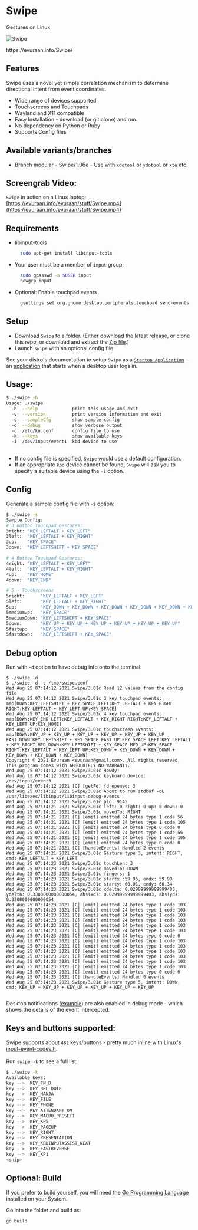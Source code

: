 # Swipe
Gestures on Linux. 

![Swipe](./images/Swipe_300x300.png)
<p>https://evuraan.info/Swipe/ 

 
## Features
Swipe uses a novel yet simple correlation mechanism to determine directional intent from event coordinates.
- Wide range of devices supported 
- Touchscreens and Touchpads 
- Wayland and X11 compatible
- Easy Installation - download (or git clone) and run. 
- No dependency on Python or Ruby
- Supports Config files
## Available variants/branches 
- Branch [modular](https://github.com/evuraan/Swipe/tree/modular) - Swipe/1.06e - Use with `xdotool` or `ydotool` or `xte` etc. 
 
 ## Screengrab Video:
 `Swipe` in action on a Linux laptop:<br>
  [https://evuraan.info/evuraan/stuff/Swipe.mp4](https://evuraan.info/evuraan/stuff/Swipe.mp4)
 
 
## Requirements 
- libinput-tools  
  ```bash 
    sudo apt-get install libinput-tools 
   ```
- Your user must be a member of `input` group:
  ```bash 
    sudo gpasswd -a $USER input
    newgrp input
    ```
- Optional: Enable touchpad events
  ```bash
    gsettings set org.gnome.desktop.peripherals.touchpad send-events enabled
     ```
## Setup
- Download `Swipe` to a folder. (Either download the latest [release](https://github.com/evuraan/Swipe/releases/download/1.06d/swipe), or clone this repo, or download and extract the <a href="https://github.com/evuraan/Swipe/archive/refs/heads/main.zip">Zip file</a>.)
- Launch `swipe` with an optional config file 

See your distro's documentation to setup `Swipe` as a [`Startup Application`](./images/Startup.png) - an [application](./images/Startup.png) that starts when a desktop user logs in. 

## Usage:

```bash
$ ./swipe -h
Usage: ./swipe
  -h  --help             print this usage and exit
  -v  --version          print version information and exit
  -s  --sampleCfg        show sample config
  -d  --debug            show verbose output
  -c  /etc/ku.conf       config file to use 
  -k  --keys             show available keys
  -i  /dev/input/event1  kbd device to use
  
```
- If no config file is specified, `Swipe` would use a default configuration. 
- If an appropriate `kbd` device cannot be found, `Swipe` will ask you to specify a suitable device using the `-i` option.

## Config
Generate a sample config file with  -s option:

```bash
$ ./swipe -s
Sample Config: 
# 3 Button Touchpad Gestures:
3right: "KEY_LEFTALT + KEY_LEFT"
3left:  "KEY_LEFTALT + KEY_RIGHT"
3up:    "KEY_SPACE"
3down:  "KEY_LEFTSHIFT + KEY_SPACE"

# 4 Button Touchpad Gestures:
4right: "KEY_LEFTALT + KEY_LEFT"
4left:  "KEY_LEFTALT + KEY_RIGHT"
4up:    "KEY_HOME"
4down:  "KEY_END"

# 5 - Touchscreens
5right:      "KEY_LEFTALT + KEY_LEFT"
5left:       "KEY_LEFTALT + KEY_RIGHT"
5up:         "KEY_DOWN + KEY_DOWN + KEY_DOWN + KEY_DOWN + KEY_DOWN + KEY_DOWN"
5mediumUp:   "KEY_SPACE"
5mediumDown: "KEY_LEFTSHIFT + KEY_SPACE"
5down:       "KEY_UP + KEY_UP + KEY_UP + KEY_UP + KEY_UP + KEY_UP"
5fastup:     "KEY_SPACE"
5fastdown:   "KEY_LEFTSHIFT + KEY_SPACE"

```
## Debug option
Run with `-d` option to have debug info onto the terminal:
```bash$ ./swipe -c swipe.conf -d 
$ ./swipe -d
$ ./swipe -d -c /tmp/swipe.conf 
Wed Aug 25 07:14:12 2021 Swipe/3.01c Read 12 values from the config file
Wed Aug 25 07:14:12 2021 Swipe/3.01c 3 key touchpad events: map[DOWN:KEY_LEFTSHIFT + KEY_SPACE LEFT:KEY_LEFTALT + KEY_RIGHT RIGHT:KEY_LEFTALT + KEY_LEFT UP:KEY_SPACE]
Wed Aug 25 07:14:12 2021 Swipe/3.01c 4 key touchpad events: map[DOWN:KEY_END LEFT:KEY_LEFTALT + KEY_RIGHT RIGHT:KEY_LEFTALT + KEY_LEFT UP:KEY_HOME]
Wed Aug 25 07:14:12 2021 Swipe/3.01c touchscreen events: map[DOWN:KEY_UP + KEY_UP + KEY_UP + KEY_UP + KEY_UP + KEY_UP FAST_DOWN:KEY_LEFTSHIFT + KEY_SPACE FAST_UP:KEY_SPACE LEFT:KEY_LEFTALT + KEY_RIGHT MED_DOWN:KEY_LEFTSHIFT + KEY_SPACE MED_UP:KEY_SPACE RIGHT:KEY_LEFTALT + KEY_LEFT UP:KEY_DOWN + KEY_DOWN + KEY_DOWN + KEY_DOWN + KEY_DOWN + KEY_DOWN]
Copyright © 2021 Evuraan <evuraan@gmail.com>. All rights reserved.
This program comes with ABSOLUTELY NO WARRANTY.
Wed Aug 25 07:14:12 2021 Swipe/3.01c Howdy!
Wed Aug 25 07:14:12 2021 Swipe/3.01c keyboard device: /dev/input/event3
Wed Aug 25 07:14:12 2021 [C] [getFd] fd opened: 3
Wed Aug 25 07:14:12 2021 Swipe/3.01c About to run stdbuf -oL /usr/libexec/libinput/libinput-debug-events
Wed Aug 25 07:14:12 2021 Swipe/3.01c pid: 9145
Wed Aug 25 07:14:21 2021 Swipe/3.01c left: 0 right: 0 up: 0 down: 0
Wed Aug 25 07:14:21 2021 Swipe/3.01c movedTo: RIGHT
Wed Aug 25 07:14:21 2021 [C] [emit] emitted 24 bytes type 1 code 56
Wed Aug 25 07:14:21 2021 [C] [emit] emitted 24 bytes type 1 code 105
Wed Aug 25 07:14:21 2021 [C] [emit] emitted 24 bytes type 0 code 0
Wed Aug 25 07:14:21 2021 [C] [emit] emitted 24 bytes type 1 code 56
Wed Aug 25 07:14:21 2021 [C] [emit] emitted 24 bytes type 1 code 105
Wed Aug 25 07:14:21 2021 [C] [emit] emitted 24 bytes type 0 code 0
Wed Aug 25 07:14:21 2021 [C] [handleEvents] Handled 2 events
Wed Aug 25 07:14:21 2021 Swipe/3.01c Gesture type 3, intent: RIGHT, cmd: KEY_LEFTALT + KEY_LEFT
Wed Aug 25 07:14:23 2021 Swipe/3.01c touchLen: 3
Wed Aug 25 07:14:23 2021 Swipe/3.01c movedTo: DOWN
Wed Aug 25 07:14:23 2021 Swipe/3.01c fingers: 1
Wed Aug 25 07:14:23 2021 Swipe/3.01c startx :59.95, endx: 59.98
Wed Aug 25 07:14:23 2021 Swipe/3.01c starty: 60.01, endy: 60.34
Wed Aug 25 07:14:23 2021 Swipe/3.01c xdelta: 0.02999999999999403, ydelta: 0.3300000000000054, abs(xd): 0.02999999999999403, abs(yd): 0.3300000000000054
Wed Aug 25 07:14:23 2021 [C] [emit] emitted 24 bytes type 1 code 103
Wed Aug 25 07:14:23 2021 [C] [emit] emitted 24 bytes type 1 code 103
Wed Aug 25 07:14:23 2021 [C] [emit] emitted 24 bytes type 1 code 103
Wed Aug 25 07:14:23 2021 [C] [emit] emitted 24 bytes type 1 code 103
Wed Aug 25 07:14:23 2021 [C] [emit] emitted 24 bytes type 1 code 103
Wed Aug 25 07:14:23 2021 [C] [emit] emitted 24 bytes type 1 code 103
Wed Aug 25 07:14:23 2021 [C] [emit] emitted 24 bytes type 0 code 0
Wed Aug 25 07:14:23 2021 [C] [emit] emitted 24 bytes type 1 code 103
Wed Aug 25 07:14:23 2021 [C] [emit] emitted 24 bytes type 1 code 103
Wed Aug 25 07:14:23 2021 [C] [emit] emitted 24 bytes type 1 code 103
Wed Aug 25 07:14:23 2021 [C] [emit] emitted 24 bytes type 1 code 103
Wed Aug 25 07:14:23 2021 [C] [emit] emitted 24 bytes type 1 code 103
Wed Aug 25 07:14:23 2021 [C] [emit] emitted 24 bytes type 1 code 103
Wed Aug 25 07:14:23 2021 [C] [emit] emitted 24 bytes type 0 code 0
Wed Aug 25 07:14:23 2021 [C] [handleEvents] Handled 6 events
Wed Aug 25 07:14:23 2021 Swipe/3.01c Gesture type 5, intent: DOWN, cmd: KEY_UP + KEY_UP + KEY_UP + KEY_UP + KEY_UP + KEY_UP


```
Desktop notifications ([example](./images/Debug.png)) are also enabled in debug mode - which shows the details of the event intercepted. 

## Keys and buttons supported:
Swipe supports about `482` keys/buttons - pretty much inline with Linux's [input-event-codes.h](https://github.com/torvalds/linux/blob/master/include/uapi/linux/input-event-codes.h). <br>  
Run `swipe -k` to see a full list:
```bash
$ ./swipe -k
Available keys:
key -->  KEY_FN_D
key -->  KEY_BRL_DOT8
key -->  KEY_HANJA
key -->  KEY_FILE
key -->  KEY_PHONE
key -->  KEY_ATTENDANT_ON
key -->  KEY_MACRO_PRESET1
key -->  KEY_KP5
key -->  KEY_PAGEUP
key -->  KEY_RIGHT
key -->  KEY_PRESENTATION
key -->  KEY_KBDINPUTASSIST_NEXT
key -->  KEY_FASTREVERSE
key -->  KEY_KP1
<snip>  
```

## Optional: Build 
If you prefer to build yourself, you will need the [Go Programming Language](https://golang.org/dl/) installed on your System. 

Go into the folder and build as: 
``` 
go build
```

